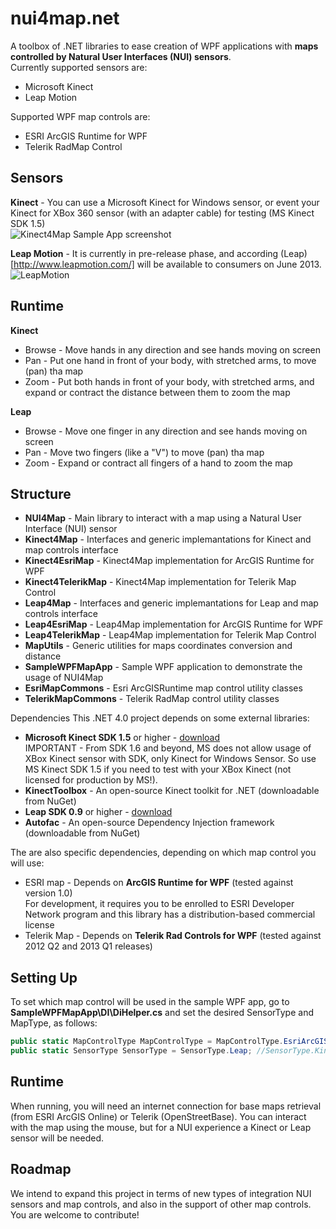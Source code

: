 nui4map.net
==========
A toolbox of .NET libraries to ease creation of WPF applications with **maps controlled by Natural User Interfaces (NUI) sensors**.   
Currently supported sensors are:
* Microsoft Kinect
* Leap Motion 

Supported WPF map controls are:
* ESRI ArcGIS Runtime for WPF
* Telerik RadMap Control

Sensors
----------
**Kinect** - You can use a Microsoft Kinect for Windows sensor, or event your Kinect for XBox 360 sensor (with an adapter cable) for testing (MS Kinect SDK 1.5)  
![Kinect4Map Sample App screenshot](http://raw.github.com/gabrielspmoreira/nui4map.net/master/resources/screenshot_demoapp.png)

**Leap Motion** - It is currently in pre-release phase, and according (Leap)[http://www.leapmotion.com/] will be available to consumers on June 2013.  
![LeapMotion](http://raw.github.com/gabrielspmoreira/nui4map.net/master/resources/leapmotion.jpg)  

Runtime
----------
**Kinect**  
- Browse - Move hands in any direction and see hands moving on screen
- Pan - Put one hand in front of your body, with stretched arms, to move (pan) tha map
- Zoom - Put both hands in front of your body, with stretched arms, and expand or contract the distance between them to zoom the map

**Leap**  
- Browse - Move one finger in any direction and see hands moving on screen
- Pan - Move two fingers (like a "V") to move (pan) tha map
- Zoom - Expand or contract all fingers of a hand to zoom the map

Structure
----------
* **NUI4Map** - Main library to interact with a map using a Natural User Interface (NUI) sensor
* **Kinect4Map** - Interfaces and generic implemantations for Kinect and map controls interface
* **Kinect4EsriMap** - Kinect4Map implementation for ArcGIS Runtime for WPF
* **Kinect4TelerikMap** - Kinect4Map implementation for Telerik Map Control
* **Leap4Map** - Interfaces and generic implemantations for Leap and map controls interface
* **Leap4EsriMap** - Leap4Map implementation for ArcGIS Runtime for WPF
* **Leap4TelerikMap** - Leap4Map implementation for Telerik Map Control
* **MapUtils** - Generic utilities for maps coordinates conversion and distance
* **SampleWPFMapApp** - Sample WPF application to demonstrate the usage of NUI4Map
* **EsriMapCommons** - Esri ArcGISRuntime map control utility classes
* **TelerikMapCommons** - Telerik RadMap control utility classes

Dependencies
This .NET 4.0 project depends on some external libraries:

* **Microsoft Kinect SDK 1.5** or higher - [download](http://www.microsoft.com/en-us/kinectforwindows/develop/)  
IMPORTANT - From SDK 1.6 and beyond, MS does not allow usage of XBox Kinect sensor with SDK, only Kinect for Windows Sensor. So use MS Kinect SDK 1.5 if you need to test with your XBox Kinect (not licensed for production by MS!).
* **KinectToolbox** - An open-source Kinect toolkit for .NET (downloadable from NuGet)
* **Leap SDK 0.9** or higher - [download](http://www.leapmotion.com/)
* **Autofac** - An open-source Dependency Injection framework (downloadable from NuGet)

The are also specific dependencies, depending on which map control you will use:
* ESRI map - Depends on **ArcGIS Runtime for WPF** (tested against version 1.0)    
For development, it requires you to be enrolled to ESRI Developer Network program and this library has a distribution-based commercial license
* Telerik Map - Depends on **Telerik Rad Controls for WPF** (tested against 2012 Q2 and 2013 Q1 releases)

Setting Up
----------
To set which map control will be used in the sample WPF app, go to **SampleWPFMapApp\DI\DiHelper.cs** and set the desired SensorType and MapType, as follows:

```csharp
public static MapControlType MapControlType = MapControlType.EsriArcGISRuntime; //MapControlType.TelerikRadControl
public static SensorType SensorType = SensorType.Leap; //SensorType.Kinect
```

Runtime
----------
When running, you will need an internet connection for base maps retrieval (from ESRI ArcGIS Online) or Telerik (OpenStreetBase).
You can interact with the map using the mouse, but for a NUI experience a Kinect or Leap sensor will be needed.

Roadmap
----------
We intend to expand this project in terms of new types of integration NUI sensors and map controls, and also in the support of other map controls.   
You are welcome to contribute!
